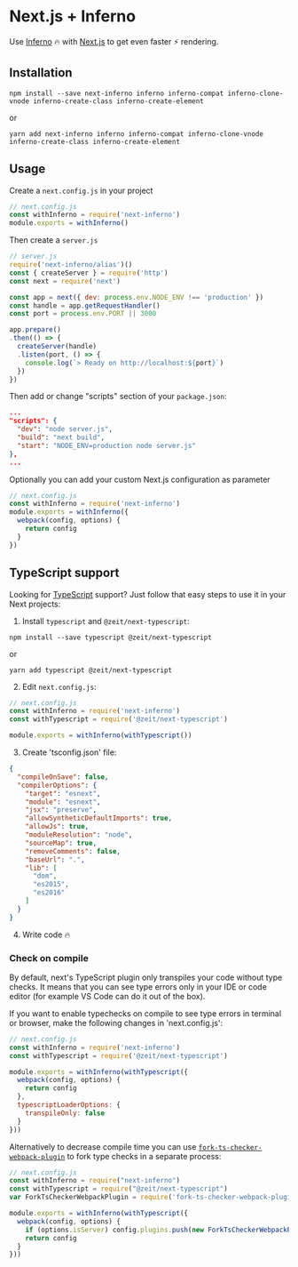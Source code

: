 # Next.js + Inferno

Use [Inferno](https://infernojs.org) :fire: with [Next.js](https://github.com/zeit/next.js) to get even faster :zap: rendering.

## Installation

```
npm install --save next-inferno inferno inferno-compat inferno-clone-vnode inferno-create-class inferno-create-element
```

or

```
yarn add next-inferno inferno inferno-compat inferno-clone-vnode inferno-create-class inferno-create-element
```

## Usage

Create a `next.config.js` in your project

```js
// next.config.js
const withInferno = require('next-inferno')
module.exports = withInferno()
```

Then create a `server.js`

```js
// server.js
require('next-inferno/alias')()
const { createServer } = require('http')
const next = require('next')

const app = next({ dev: process.env.NODE_ENV !== 'production' })
const handle = app.getRequestHandler()
const port = process.env.PORT || 3000

app.prepare()
.then(() => {
  createServer(handle)
  .listen(port, () => {
    console.log(`> Ready on http://localhost:${port}`)
  })
})
```

Then add or change "scripts" section of your `package.json`:
```json
...
"scripts": {
  "dev": "node server.js",
  "build": "next build",
  "start": "NODE_ENV=production node server.js"
},
...
```

Optionally you can add your custom Next.js configuration as parameter

```js
// next.config.js
const withInferno = require('next-inferno')
module.exports = withInferno({
  webpack(config, options) {
    return config
  }
})
```

## TypeScript support
Looking for [TypeScript](http://www.typescriptlang.org/) support? Just follow that easy steps to use it in your Next projects:

1. Install `typescript` and `@zeit/next-typescript`:

```
npm install --save typescript @zeit/next-typescript
```

or

```
yarn add typescript @zeit/next-typescript
```

2. Edit `next.config.js`:

```js
// next.config.js
const withInferno = require('next-inferno')
const withTypescript = require('@zeit/next-typescript')

module.exports = withInferno(withTypescript())
```

3. Create 'tsconfig.json' file:

```json
{
  "compileOnSave": false,
  "compilerOptions": {
    "target": "esnext",
    "module": "esnext",
    "jsx": "preserve",
    "allowSyntheticDefaultImports": true,
    "allowJs": true,
    "moduleResolution": "node",
    "sourceMap": true,
    "removeComments": false,
    "baseUrl": ".",
    "lib": [
      "dom",
      "es2015",
      "es2016"
    ]
  }
}
```

4. Write code :fire:

### Check on compile
By default, next's TypeScript plugin only transpiles your code without type checks. It means that you can see type errors only in your IDE or code editor (for example VS Code can do it out of the box).

If you want to enable typechecks on compile to see type errors in terminal or browser, make the following changes in 'next.config.js':

```js
// next.config.js
const withInferno = require('next-inferno')
const withTypescript = require('@zeit/next-typescript')

module.exports = withInferno(withTypescript({
  webpack(config, options) {
    return config
  },
  typescriptLoaderOptions: {
    transpileOnly: false
  }
}))
```

Alternatively to decrease compile time you can use [`fork-ts-checker-webpack-plugin`](https://github.com/Realytics/fork-ts-checker-webpack-plugin) to fork type checks in a separate process:

```js
// next.config.js
const withInferno = require("next-inferno")
const withTypescript = require("@zeit/next-typescript")
var ForkTsCheckerWebpackPlugin = require('fork-ts-checker-webpack-plugin');

module.exports = withInferno(withTypescript({
  webpack(config, options) {
    if (options.isServer) config.plugins.push(new ForkTsCheckerWebpackPlugin())
    return config
  }
}))
```

